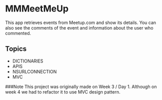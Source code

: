 # MMMeetMeUp
This app retrieves events from Meetup.com and show its details. 
You can also see the comments of the event and information about the user who commented.
## Topics
* DICTIONARIES
* APIS
* NSURLCONNECTION
* MVC

###Note
This project was originally made on Week 3 / Day 1. Although on week 4 we had to refactor it to use MVC design pattern.